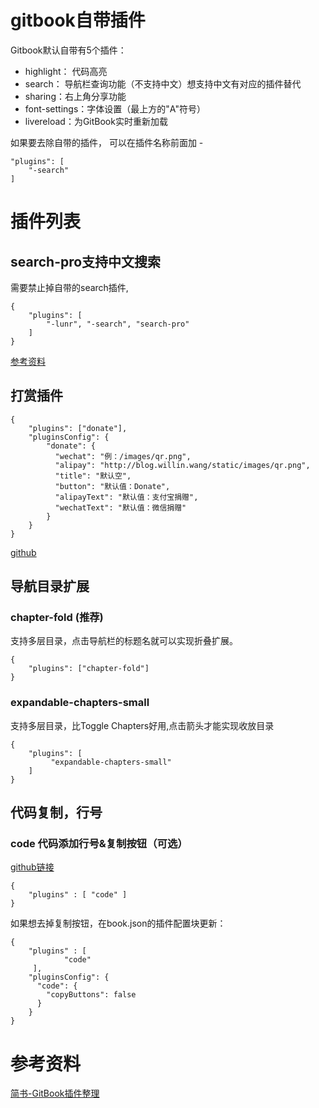 # gitbook自带插件
Gitbook默认自带有5个插件：

* highlight： 代码高亮
* search： 导航栏查询功能（不支持中文）想支持中文有对应的插件替代
* sharing：右上角分享功能
* font-settings：字体设置（最上方的"A"符号）
* livereload：为GitBook实时重新加载

如果要去除自带的插件， 可以在插件名称前面加 -
```
"plugins": [
    "-search"
]
```

# 插件列表

## search-pro支持中文搜索
需要禁止掉自带的search插件,
```
{
    "plugins": [
        "-lunr", "-search", "search-pro"
    ]
}
```
[参考资料](https://www.jianshu.com/p/77d627ea6f31)

## 打赏插件
```
{
    "plugins": ["donate"],
    "pluginsConfig": {
        "donate": {
          "wechat": "例：/images/qr.png",
          "alipay": "http://blog.willin.wang/static/images/qr.png",
          "title": "默认空",
          "button": "默认值：Donate",
          "alipayText": "默认值：支付宝捐赠",
          "wechatText": "默认值：微信捐赠"
        }
    }
}
```
[github](https://developer.aliyun.com/mirror/npm/package/gitbook-plugin-donate)

## 导航目录扩展
### chapter-fold (推荐)
支持多层目录，点击导航栏的标题名就可以实现折叠扩展。

```
{
    "plugins": ["chapter-fold"]
}
```
### expandable-chapters-small
支持多层目录，比Toggle Chapters好用,点击箭头才能实现收放目录
```
{
    "plugins": [
         "expandable-chapters-small"
    ]
}
```

## 代码复制，行号
### code 代码添加行号&复制按钮（可选）
[github链接](https://github.com/TGhoul/gitbook-plugin-code)
```
{
    "plugins" : [ "code" ]
}
```
如果想去掉复制按钮，在book.json的插件配置块更新：
```
{
    "plugins" : [ 
            "code" 
     ],
    "pluginsConfig": {
      "code": {
        "copyButtons": false
      }
    }
}
```


# 参考资料
[简书-GitBook插件整理](https://www.jianshu.com/p/427b8bb066e6)
